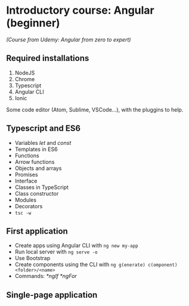 # Introductory course: Angular (beginner)

*(Course from Udemy: Angular from zero to expert)*


## Required installations

1. NodeJS
2. Chrome
3. Typescript
4. Angular CLI
5. Ionic

Some code editor (Atom, Sublime, VSCode...), with the pluggins to help.

## Typescript and ES6

+ Variables *let* and *const*
+ Templates in ES6
+ Functions
+ Arrow functions
+ Objects and arrays
+ Promises
+ Interface
+ Classes in TypeScript
+ Class constructor
+ Modules
+ Decorators
+ `tsc -w`


## First application

- Create apps using Angular CLI with `ng new my-app`
- Run local server with `ng serve -o`
- Use Bootstrap
- Create components using the CLI with `ng g(enerate) c(omponent) <folder>/<name>`
- Commands: *\*ngIf \*ngFor* 



## Single-page application

